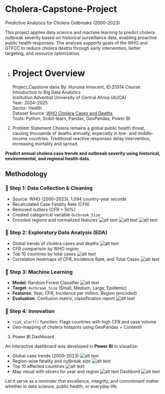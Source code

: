 # Cholera-Capstone-Project

Predictive Analytics for Cholera Outbreaks (2000–2023)

This project applies data science and machine learning to predict cholera outbreak severity based on historical surveillance data, enabling proactive public health responses. The analysis supports goals of the WHO and GTFCC to reduce cholera deaths through early intervention, better targeting, and resource optimization.

1. # Project Overview

   Project_Capstone dane By: Huruma Innocent, ID:25514
   Course: Introduction to Big Data Analytics  
   Institution Adventist University of Central Africa (AUCA)  
   Year: 2024–2025  
   Sector: Health  
   Dataset Source: [WHO Cholera Cases and Deaths](https://www.who.int/emergencies/surveillance/cholera-cases-and-deaths)  
   Tools: Python, Scikit-learn, Pandas, GeoPandas, Power BI

2. Problem Statement
   Cholera remains a global public health threat, causing thousands of deaths annually, especially in low- and middle-income countries. Traditional reactive responses delay intervention, increasing mortality and spread.

**Predict annual cholera case trends and outbreak severity using historical, environmental, and regional health data.**

## Methodology

### 🔹 Step 1: Data Collection & Cleaning

- Source: WHO (2000–2023), 1,094 country-year records
- Recalculated Case Fatality Rate (CFR)
- Removed outliers (CFR > 50%)
- Created categorical variable `Outbreak_Size`
- Encoded regions and normalized features
  ![alt text](<Data Befor clean.jpg>) ![alt text](<Clean Dataset.jpg>) ![alt text](<Data After Clean.jpg>)

### 🔹 Step 2: Exploratory Data Analysis (EDA)

- Global trends of cholera cases and deaths
  ![alt text](image-2.png)
- CFR comparison by WHO region
- Top 10 countries by total cases
  ![alt text](image-1.png)
- Correlation heatmaps of CFR, Incidence Rate, and Total Cases
  ![alt text](Map.jpg)

### 🔹 Step 3: Machine Learning

- **Model**: Random Forest Classifier
  ![alt text](<Machine Learning Model.jpg>)
- **Target**: `Outbreak_Size` (Small, Medium, Large, Epidemic)
- **Features**: Year, CFR, Incidence per million, Region (encoded)
- **Evaluation**: Confusion matrix, classification report
  ![alt text](Report-1.jpg)

### 🔹 Step 4: Innovation

- `risk_alert()` function: Flags countries with high CFR and case volume
- Geo-mapping of cholera hotspots using GeoPandas + Contextil

3. Power BI Dashboard

An interactive dashboard was developed in **Power BI** to visualize:

- Global case trends (2000–2023)
  ![alt text](<Global Cholera Trends Over Time.jpg>)
- Region-wise fatality and outbreak size
  ![alt text](<Cases by Subregion.jpg>)
- Top 10 affected countries
  ![alt text](<Top 10 Countries by Cases-1.jpg>)
- Map visual with slicers for year and region
  ![alt text](Map-1.jpg)
  Dashbord
  ![alt text](Dashbord.jpg)

Let it serve as a reminder that excellence, integrity, and commitment matter  
whether in data science, public health, or everyday life.
